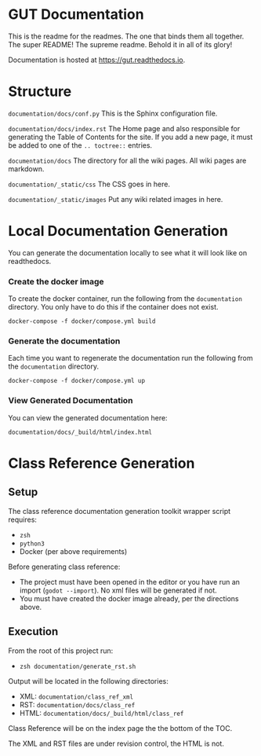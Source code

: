 # GUT Documentation
This is the readme for the readmes.  The one that binds them all together.  The super README!  The supreme readme.  Behold it in all of its glory!

Documentation is hosted at https://gut.readthedocs.io.




# Structure
`documentation/docs/conf.py`
This is the Sphinx configuration file.

`documentation/docs/index.rst`
The Home page and also responsible for generating the Table of Contents for the site.  If you add a new page, it must be added to one of the `.. toctree::` entries.

`documentation/docs`  The directory for all the wiki pages.  All wiki pages are markdown.

`documentation/_static/css`
The CSS goes in here.

`documentation/_static/images` Put any wiki related images in here.




# Local Documentation Generation
You can generate the documentation locally to see what it will look like on readthedocs.

### Create the docker image
To create the docker container, run the following from the `documentation` directory.  You only have to do this if the container does not exist.
```
docker-compose -f docker/compose.yml build
```

### Generate the documentation
Each time you want to regenerate the documentation run the following from the `documentation` directory.
```
docker-compose -f docker/compose.yml up
```

### View Generated Documentation
You can view the generated documentation here:
```
documentation/docs/_build/html/index.html
```




# Class Reference Generation

## Setup
The class reference documentation generation toolkit wrapper script requires:
* `zsh`
* `python3`
* Docker (per above requirements)

Before generating class reference:
* The project must have been opened in the editor or you have run an import (`godot --import`).  No xml files will be generated if not.
* You must have created the docker image already, per the directions above.


## Execution
From the root of this project run:
* `zsh documentation/generate_rst.sh`

Output will be located in the following directories:
* XML:  `documentation/class_ref_xml`
* RST:  `documentation/docs/class_ref`
* HTML:  `documentation/docs/_build/html/class_ref`

Class Reference will be on the index page the the bottom of the TOC.

The XML and RST files are under revision control, the HTML is not.